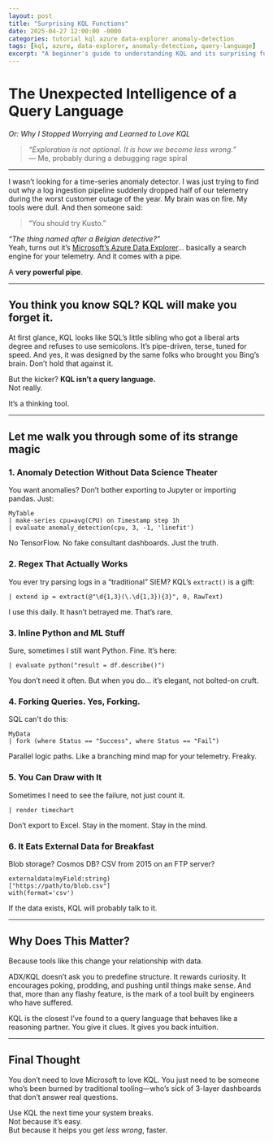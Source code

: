 ```yaml
---
layout: post
title: "Surprising KQL Functions"
date: 2025-04-27 12:00:00 -0000
categories: tutorial kql azure data-explorer anomaly-detection
tags: [kql, azure, data-explorer, anomaly-detection, query-language]
excerpt: "A beginner's guide to understanding KQL and its surprising functions."
---
```


# The Unexpected Intelligence of a Query Language  
*Or: Why I Stopped Worrying and Learned to Love KQL*

> *“Exploration is not optional. It is how we become less wrong.”*  
> — Me, probably during a debugging rage spiral

---

I wasn’t looking for a time-series anomaly detector. I was just trying to find out why a log ingestion pipeline suddenly dropped half of our telemetry during the worst customer outage of the year. My brain was on fire. My tools were dull. And then someone said:

> “You should try Kusto.”

*“The thing named after a Belgian detective?”*  
Yeah, turns out it’s [Microsoft’s Azure Data Explorer](https://learn.microsoft.com/azure/data-explorer/)... basically a search engine for your telemetry. And it comes with a pipe.

A **very powerful pipe**.

---

## You think you know SQL? KQL will make you forget it.

At first glance, KQL looks like SQL’s little sibling who got a liberal arts degree and refuses to use semicolons. It’s pipe-driven, terse, tuned for speed. And yes, it was designed by the same folks who brought you Bing’s brain. Don’t hold that against it.

But the kicker? **KQL isn’t a query language.**  
Not really.

It’s a thinking tool.

---

## Let me walk you through some of its strange magic

### 1. Anomaly Detection Without Data Science Theater

You want anomalies? Don’t bother exporting to Jupyter or importing pandas. Just:

```kql
MyTable
| make-series cpu=avg(CPU) on Timestamp step 1h
| evaluate anomaly_detection(cpu, 3, -1, 'linefit')
```

No TensorFlow. No fake consultant dashboards. Just the truth.

### 2. Regex That Actually Works

You ever try parsing logs in a “traditional” SIEM? KQL’s `extract()` is a gift:

```kql
| extend ip = extract(@"\d{1,3}(\.\d{1,3}){3}", 0, RawText)
```

I use this daily. It hasn’t betrayed me. That’s rare.

### 3. Inline Python and ML Stuff

Sure, sometimes I still want Python. Fine. It’s here:

```kql
| evaluate python("result = df.describe()")
```

You don’t need it often. But when you do... it’s elegant, not bolted-on cruft.

### 4. Forking Queries. Yes, Forking.

SQL can't do this:

```kql
MyData
| fork (where Status == "Success", where Status == "Fail")
```

Parallel logic paths. Like a branching mind map for your telemetry. Freaky.

### 5. You Can Draw with It

Sometimes I need to see the failure, not just count it.

```kql
| render timechart
```

Don’t export to Excel. Stay in the moment. Stay in the mind.

### 6. It Eats External Data for Breakfast

Blob storage? Cosmos DB? CSV from 2015 on an FTP server?

```kql
externaldata(myField:string)
["https://path/to/blob.csv"]
with(format='csv')
```

If the data exists, KQL will probably talk to it.

---

## Why Does This Matter?

Because tools like this change your relationship with data.

ADX/KQL doesn’t ask you to predefine structure. It rewards curiosity. It encourages poking, prodding, and pushing until things make sense. And that, more than any flashy feature, is the mark of a tool built by engineers who have suffered.

KQL is the closest I’ve found to a query language that behaves like a reasoning partner. You give it clues. It gives you back intuition.

---

## Final Thought

You don’t need to love Microsoft to love KQL. You just need to be someone who’s been burned by traditional tooling—who’s sick of 3-layer dashboards that don’t answer real questions.

Use KQL the next time your system breaks.  
Not because it’s easy.  
But because it helps you get _less wrong_, faster.
